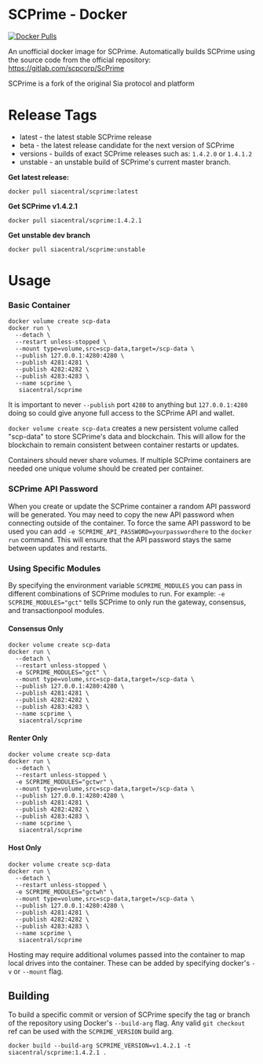 # SCPrime - Docker

[![Docker Pulls](https://img.shields.io/docker/pulls/siacentral/scprime?color=2073ee&style=for-the-badge)](https://hub.docker.com/r/siacentral/scprime)

An unofficial docker image for SCPrime. Automatically builds SCPrime using the source code from the official repository: https://gitlab.com/scpcorp/ScPrime

SCPrime is a fork of the original Sia protocol and platform

# Release Tags

+ latest - the latest stable SCPrime release
+ beta - the latest release candidate for the next version of SCPrime
+ versions - builds of exact SCPrime releases such as: `1.4.2.0` or `1.4.1.2`
+ unstable - an unstable build of SCPrime's current master branch.

**Get latest release:**
```
docker pull siacentral/scprime:latest
```

**Get SCPrime v1.4.2.1**
```
docker pull siacentral/scprime:1.4.2.1
```

**Get unstable dev branch**
```
docker pull siacentral/scprime:unstable
```

# Usage

### Basic Container
```
docker volume create scp-data
docker run \
  --detach \
  --restart unless-stopped \
  --mount type=volume,src=scp-data,target=/scp-data \
  --publish 127.0.0.1:4280:4280 \
  --publish 4281:4281 \
  --publish 4282:4282 \
  --publish 4283:4283 \
  --name scprime \
   siacentral/scprime
```

It is important to never `--publish` port `4280` to anything but 
`127.0.0.1:4280` doing so could give anyone full access to the SCPrime API and
wallet.

`docker volume create scp-data` creates a new persistent volume called 
"scp-data" to store SCPrime's data and blockchain. This will allow for the 
blockchain to remain consistent between container restarts or updates.

Containers should never share volumes. If multiple SCPrime containers are 
needed one unique volume should be created per container.

### SCPrime API Password

When you create or update the SCPrime container a random API password will be
generated. You may need to copy the new API password when connecting outside of
the container. To force the same API password to be used you can add
`-e SCPRIME_API_PASSWORD=yourpasswordhere` to the `docker run` command. This will
ensure that the API password stays the same between updates and restarts.

### Using Specific Modules

By specifying the environment variable `SCPRIME_MODULES` you can pass in different combinations of
SCPrime modules to run. For example: `-e SCPRIME_MODULES="gct"` tells SCPrime to only run
the gateway, consensus, and transactionpool modules.

#### Consensus Only
```
docker volume create scp-data
docker run \
  --detach \
  --restart unless-stopped \
  -e SCPRIME_MODULES="gct" \
  --mount type=volume,src=scp-data,target=/scp-data \
  --publish 127.0.0.1:4280:4280 \
  --publish 4281:4281 \
  --publish 4282:4282 \
  --publish 4283:4283 \
  --name scprime \
   siacentral/scprime
```

#### Renter Only
```
docker volume create scp-data
docker run \
  --detach \
  --restart unless-stopped \
  -e SCPRIME_MODULES="gctwr" \
  --mount type=volume,src=scp-data,target=/scp-data \
  --publish 127.0.0.1:4280:4280 \
  --publish 4281:4281 \
  --publish 4282:4282 \
  --publish 4283:4283 \
  --name scprime \
   siacentral/scprime
```

#### Host Only
```
docker volume create scp-data
docker run \
  --detach \
  --restart unless-stopped \
  -e SCPRIME_MODULES="gctwh" \
  --mount type=volume,src=scp-data,target=/scp-data \
  --publish 127.0.0.1:4280:4280 \
  --publish 4281:4281 \
  --publish 4282:4282 \
  --publish 4283:4283 \
  --name scprime \
   siacentral/scprime
```

Hosting may require additional volumes passed into the container to map
local drives into the container. These can be added by specifying
docker's `-v` or `--mount` flag.

## Building

To build a specific commit or version of SCPrime specify the tag or branch of the 
repository using Docker's `--build-arg` flag. Any valid `git checkout` ref can
be used with the `SCPRIME_VERSION` build arg.

```
docker build --build-arg SCPRIME_VERSION=v1.4.2.1 -t siacentral/scprime:1.4.2.1 .
```
